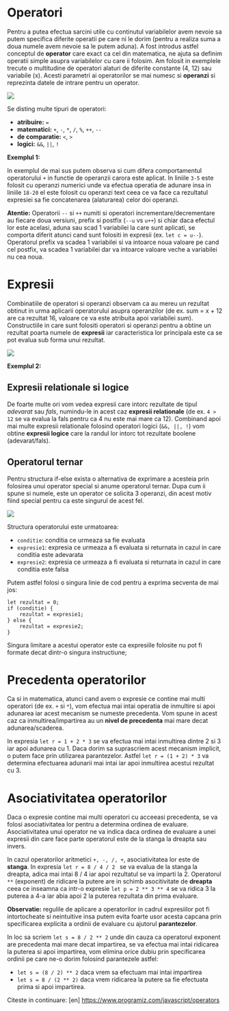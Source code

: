 # Operatori #
Pentru a putea efectua sarcini utile cu continutul variabilelor avem nevoie sa putem specifica diferite operatii pe care ni le dorim (pentru a realiza suma a doua numele avem nevoie sa le putem aduna). A fost introdus astfel conceptul de **operator** care exact ca cel din matematica, ne ajuta sa definim operatii simple asupra variabilelor cu care ii folosim. Am folosit in exemplele trecute o multitudine de operatori alaturi de diferite constante (4, 12) sau variabile (x). Acesti parametri ai operatorilor se mai numesc si **operanzi** si reprezinta datele de intrare pentru un operator. 

<img src="../wp-content/uploads/2023/img/operatori1.jpg" class="img-box">

 Se disting multe tipuri de operatori: 
 - **atribuire:** <code>=</code>
 - **matematici:** <code>+</code>, <code>-</code>, <code>*</code>, <code>/</code>, <code>%</code>, <code>++</code>, <code>--</code>
 - **de comparatie:** <code>&lt;</code>, <code>></code>
 - **logici:** <code>&amp;&amp;</code>, <code>||</code>, <code>!</code>

**Exemplul 1:**
<div class="algovis" config-id="tipuri-date-2.json">
</div>

In exemplul de mai sus putem observa si cum difera comportamentul operatorului <code>+</code> in functie de operanzii carora este aplicat. In liniile <code>3-5</code> este folosit cu operanzi numerici unde va efectua operatia de adunare insa in liniile <code>18-20</code> el este folosit cu operanzi text ceea ce va face ca rezultatul expresiei sa fie concatenarea (alaturarea) celor doi operanzi.

<p class="attention-box">
<strong>Atentie:</strong> Operatorii <code>--</code> si <code>++</code> numiti si operatori incrementare/decrementare au fiecare doua versiuni, prefix si postfix (<code>--u</code> vs <code>u++</code>) si chiar daca efectul lor este acelasi, aduna sau scad 1 variabilei la care sunt aplicati, se comporta diferit atunci cand sunt folositi in expresii (ex. <code>let c = u--</code>). Operatorul prefix va scadea 1 variabilei si va intoarce noua valoare pe cand cel postfix, va scadea 1 variabilei dar va intoarce valoare veche a variabilei nu cea noua.
</p>

# Expresii #
Combinatiile de operatori si operanzi observam ca au mereu un rezultat obtinut in urma aplicarii operatorului asupra operanzilor (de ex. sum = x + 12 are ca rezultat 16, valoare ce va este atribuita apoi variabilei *sum*). Constructiile in care sunt folositi operatori si operanzi pentru a obtine un rezultat poarta numele de **expresii** iar caracteristica lor principala este ca se pot evalua sub forma unui rezultat.

<img src="../wp-content/uploads/2023/img/expresii1.jpg" class="img-box">

**Exemplul 2:**
<div class="algovis" config-id="tipuri-date-3.json">
</div>

## Expresii relationale si logice ##

De foarte multe ori vom vedea expresii care intorc rezultate de tipul <em>adevarat</em> sau <em>fals</em>, numindu-le in acest caz <strong>expresii relationale</strong> (de ex. <code>4 > 12</code> se va evalua la fals pentru ca 4 nu este mai mare ca 12). Combinand apoi mai multe expresii relationale folosind operatori logici (<code>&amp;&amp;, ||, !</code>) vom obtine <strong>expresii logice</strong> care la randul lor intorc tot rezultate boolene (adevarat/fals).

## Operatorul ternar ##
Pentru structura if-else exista o alternativa de exprimare a acesteia prin folosirea unui operator special si anume operatorul ternar. Dupa cum ii spune si numele, este un operator ce solicita 3 operanzi, din acest motiv fiind special pentru ca este singurul de acest fel.

<img src="../wp-content/uploads/2023/img/ternar.png" class="img-box">

Structura operatorului este urmatoarea:
- <code>conditie</code>: conditia ce urmeaza sa fie evaluata
- <code>expresie1</code>: expresia ce urmeaza a fi evaluata si returnata in cazul in care conditia este adevarata
- <code>expresie2</code>: expresia ce urmeaza a fi evaluata si returnata in cazul in care conditia este falsa

Putem astfel folosi o singura linie de cod pentru a exprima secventa de mai jos:
```
let rezultat = 0;
if (conditie) {
    rezultat = expresie1;
} else {
    rezultat = expresie2;
}
```

Singura limitare a acestui operator este ca expresiile folosite nu pot fi formate decat dintr-o singura instructiune;

# Precedenta operatorilor #
Ca si in matematica, atunci cand avem o expresie ce contine mai multi operatori (de ex. <code>+</code> si <code>*</code>), vom efectua mai intai operatia de inmultire si apoi adunarea iar acest mecanism se numeste precedenta. Vom spune in acest caz ca inmultirea/impartirea au un <strong>nivel de precedenta</strong> mai mare decat adunarea/scaderea.

In expresia <code>let r = 1 + 2 \* 3</code> se va efectua mai intai inmultirea dintre 2 si 3 iar apoi adunarea cu 1. Daca dorim sa suprascriem acest mecanism implicit, o putem face prin utilizarea parantezelor. Astfel <code>let r = (1 + 2) \* 3</code> va determina efectuarea adunarii mai intai iar apoi inmultirea acestui rezultat cu 3.

# Asociativitatea operatorilor #
Daca o expresie contine mai multi operatori cu acceeasi precedenta, se va folosi asociativitatea lor pentru a determina ordinea de evaluare. Asociativitatea unui operator ne va indica daca ordinea de evaluare a unei expresii din care face parte operatorul este de la stanga la dreapta sau invers.

In cazul operatorilor aritmetici <code>+, -, /, +</code>, asociativitatea lor este de <strong>stanga</strong>. In expresia <code>let r = 8 / 4 / 2 </code> se va evalua de la stanga la dreapta, adica mai intai 8 / 4 iar apoi rezultatul se va imparti la 2. Operatorul <code>\*\*</code> (exponent) de ridicare la putere are in schimb asocitivitate de <strong>dreapta</strong> ceea ce inseamna ca intr-o expresie <code>let p = 2 ** 3 ** 4</code> se va ridica 3 la puterea a 4-a iar abia apoi 2 la puterea rezultata din prima evaluare.

<p class="tip-box">
<strong>Observatie:</strong> regulile de aplicare a operatorilor in cadrul expresiilor pot fi intortocheate si neintuitive insa putem evita foarte usor acesta capcana prin specificarea explicita a ordinii de evaluare cu ajutorul <strong>parantezelor</strong>.</p>

In loc sa scriem <code>let s = 8 / 2 ** 2</code> unde din cauza ca operatorul exponent are precedenta mai mare decat impartirea, se va efectua mai intai ridicarea la puterea si apoi impartirea, vom elimina orice dubiu prin specificarea ordinii pe care ne-o dorim folosind parantezele astfel:
- <code>let s = (8 / 2) ** 2</code> daca vrem sa efectuam mai intai impartirea
- <code>let s = 8 / (2 ** 2)</code> daca vrem ridicarea la putere sa fie efectuata prima si apoi impartirea.

Citeste in continuare:
[en] https://www.programiz.com/javascript/operators